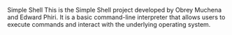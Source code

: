 Simple Shell
This is the Simple Shell project developed by Obrey Muchena and Edward Phiri. It is a basic command-line interpreter that allows users to execute commands and interact with the underlying operating system.
